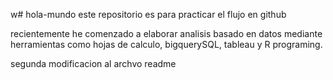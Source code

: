 w# hola-mundo
este repositorio es para practicar el flujo en github

recientemente he comenzado a elaborar analisis basado en datos mediante herramientas como hojas de calculo, bigquerySQL, tableau y R programing.

segunda modificacion al archvo readme

